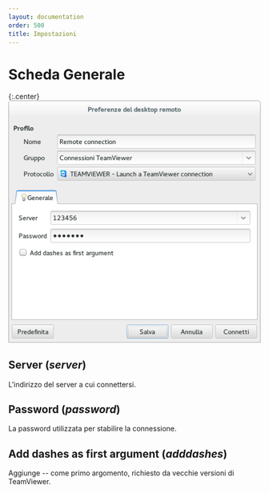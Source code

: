 ```yaml
---
layout: documentation
order: 500
title: Impostazioni
---
```

# Scheda Generale

{:.center}
![Scheda Generale](/resources/remmina-plugin-teamviewer/archive/latest/italian/general.png)

## **Server** (*server*)

L'indirizzo del server a cui connettersi.

## **Password** (*password*)

La password utilizzata per stabilire la connessione.

## **Add dashes as first argument** (*adddashes*)

Aggiunge -- come primo argomento, richiesto da vecchie versioni di TeamViewer.
